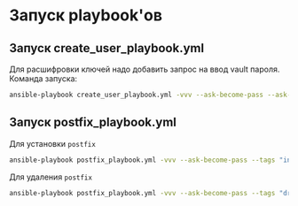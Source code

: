 # Запуск playbook'ов

## Запуск create_user_playbook.yml
Для расшифровки ключей надо добавить запрос на ввод vault пароля.
Команда запуска:
```sh
ansible-playbook create_user_playbook.yml -vvv --ask-become-pass --ask-vault-pass
```

## Запуск postfix_playbook.yml
Для установки `postfix`
```sh
ansible-playbook postfix_playbook.yml -vvv --ask-become-pass --tags "init postfix"
``` 
Для удаления `postfix`
```sh
ansible-playbook postfix_playbook.yml -vvv --ask-become-pass --tags "drop postfix"
```
